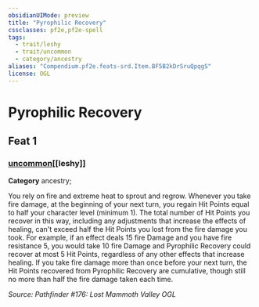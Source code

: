 ```yaml
---
obsidianUIMode: preview
title: "Pyrophilic Recovery"
cssclasses: pf2e,pf2e-spell
tags:
  - trait/leshy
  - trait/uncommon
  - category/ancestry
aliases: "Compendium.pf2e.feats-srd.Item.BF5B2kDrSruQpqgS"
license: OGL
---
```

# Pyrophilic Recovery
## Feat 1
### [uncommon](uncommon "Uncommon Rarity Trait")[[leshy]]

**Category** ancestry; 




You rely on fire and extreme heat to sprout and regrow. Whenever you take fire damage, at the beginning of your next turn, you regain Hit Points equal to half your character level (minimum 1). The total number of Hit Points you recover in this way, including any adjustments that increase the effects of healing, can't exceed half the Hit Points you lost from the fire damage you took. For example, if an effect deals 15 fire Damage and you have fire resistance 5, you would take 10 fire Damage and Pyrophilic Recovery could recover at most 5 Hit Points, regardless of any other effects that increase healing. If you take fire damage more than once before your next turn, the Hit Points recovered from Pyrophilic Recovery are cumulative, though still no more than half the fire damage taken each time.

*Source: Pathfinder #176: Lost Mammoth Valley*
*OGL*